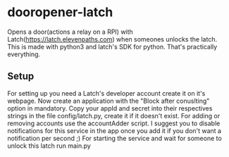 # dooropener-latch
Opens a door(actions a relay on a RPI) with Latch(https://latch.elevenpaths.com) when someones unlocks the latch.
This is made with python3 and latch's SDK for python.
That's practically everything.
## Setup
For setting up you need a Latch's developer account create it on it's webpage.
Now create an application with the "Block after conuslting" option in mandatory.
Copy your appId and secret into their respectives strings in the file config/latch.py, create it if it doesn't exist.
For adding or removing accounts use the accountAdder script. I suggest you to disable notifications for this service in the app once you add it if you don't want a notification per second ;)
For starting the service and wait for someone to unlock this latch run main.py
